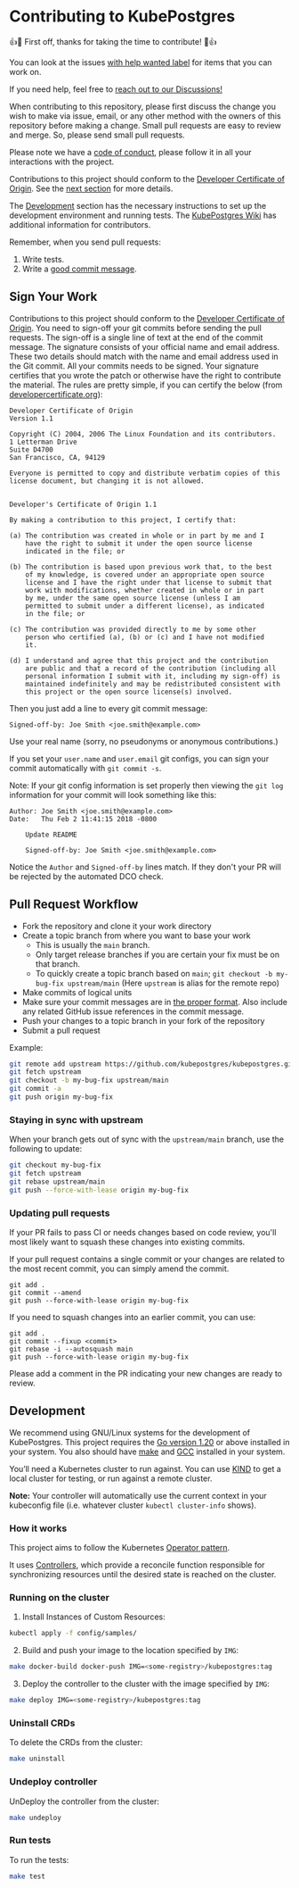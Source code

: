 # Contributing to KubePostgres

:+1::tada: First off, thanks for taking the time to contribute!
:tada::+1:

You can look at the issues [with help wanted label][help-wanted] for items that
you can work on.

If you need help, feel free to [reach out to our Discussions!][discussions]

When contributing to this repository, please first discuss the change you wish
to make via issue, email, or any other method with the owners of this repository
before making a change.  Small pull requests are easy to review and merge.  So,
please send small pull requests.

Please note we have a [code of conduct][conduct], please follow it in all your
interactions with the project.

Contributions to this project should conform to the [Developer Certificate of
Origin][dco].  See the [next section](#sign-your-work) for more details.

The [Development](#development) section has the necessary instructions to set up
the development environment and running tests.  The [KubePostgres Wiki][wiki] has
additional information for contributors.

Remember, when you send pull requests:

1. Write tests.
2. Write a [good commit message][commit-message].

## Sign Your Work

Contributions to this project should conform to the [Developer Certificate of
Origin][dco].  You need to sign-off your git commits before sending the pull
requests.  The sign-off is a single line of text at the end of the commit
message.  The signature consists of your official name and email address.  These
two details should match with the name and email address used in the Git commit.
All your commits needs to be signed.  Your signature certifies that you wrote
the patch or otherwise have the right to contribute the material.  The rules are
pretty simple, if you can certify the below (from
[developercertificate.org][dco]):

```
Developer Certificate of Origin
Version 1.1

Copyright (C) 2004, 2006 The Linux Foundation and its contributors.
1 Letterman Drive
Suite D4700
San Francisco, CA, 94129

Everyone is permitted to copy and distribute verbatim copies of this
license document, but changing it is not allowed.


Developer's Certificate of Origin 1.1

By making a contribution to this project, I certify that:

(a) The contribution was created in whole or in part by me and I
    have the right to submit it under the open source license
    indicated in the file; or

(b) The contribution is based upon previous work that, to the best
    of my knowledge, is covered under an appropriate open source
    license and I have the right under that license to submit that
    work with modifications, whether created in whole or in part
    by me, under the same open source license (unless I am
    permitted to submit under a different license), as indicated
    in the file; or

(c) The contribution was provided directly to me by some other
    person who certified (a), (b) or (c) and I have not modified
    it.

(d) I understand and agree that this project and the contribution
    are public and that a record of the contribution (including all
    personal information I submit with it, including my sign-off) is
    maintained indefinitely and may be redistributed consistent with
    this project or the open source license(s) involved.
```

Then you just add a line to every git commit message:

    Signed-off-by: Joe Smith <joe.smith@example.com>

Use your real name (sorry, no pseudonyms or anonymous contributions.)

If you set your `user.name` and `user.email` git configs, you can sign your
commit automatically with `git commit -s`.

Note: If your git config information is set properly then viewing the `git log`
information for your commit will look something like this:

```
Author: Joe Smith <joe.smith@example.com>
Date:   Thu Feb 2 11:41:15 2018 -0800

    Update README

    Signed-off-by: Joe Smith <joe.smith@example.com>
```

Notice the `Author` and `Signed-off-by` lines match. If they don't
your PR will be rejected by the automated DCO check.

## Pull Request Workflow

- Fork the repository and clone it your work directory
- Create a topic branch from where you want to base your work
  - This is usually the `main` branch.
  - Only target release branches if you are certain your fix must be on that
    branch.
  - To quickly create a topic branch based on `main`; ``git checkout -b
    my-bug-fix upstream/main`` (Here `upstream` is alias for the remote repo)
- Make commits of logical units
- Make sure your commit messages are in [the proper format][commit-message].
  Also include any related GitHub issue references in the commit message.
- Push your changes to a topic branch in your fork of the repository
- Submit a pull request

Example:

```sh
git remote add upstream https://github.com/kubepostgres/kubepostgres.git
git fetch upstream
git checkout -b my-bug-fix upstream/main
git commit -a
git push origin my-bug-fix
```

### Staying in sync with upstream

When your branch gets out of sync with the `upstream/main` branch, use the
following to update:

``` sh
git checkout my-bug-fix
git fetch upstream
git rebase upstream/main
git push --force-with-lease origin my-bug-fix
```

### Updating pull requests

If your PR fails to pass CI or needs changes based on code review, you'll most
likely want to squash these changes into existing commits.

If your pull request contains a single commit or your changes are related to the
most recent commit, you can simply amend the commit.

```
git add .
git commit --amend
git push --force-with-lease origin my-bug-fix
```

If you need to squash changes into an earlier commit, you can use:

```
git add .
git commit --fixup <commit>
git rebase -i --autosquash main
git push --force-with-lease origin my-bug-fix
```

Please add a comment in the PR indicating your new changes are ready to review.

## Development

We recommend using GNU/Linux systems for the development of KubePostgres. This
project requires the [Go version 1.20][go] or above installed in your
system. You also should have [make][make] and [GCC][gcc] installed in your
system.

You’ll need a Kubernetes cluster to run against. You can use [KIND][kind] to get
a local cluster for testing, or run against a remote cluster.

**Note:** Your controller will automatically use the current context in your
kubeconfig file (i.e. whatever cluster `kubectl cluster-info` shows).

### How it works

This project aims to follow the Kubernetes [Operator
pattern][operator-pattern].

It uses [Controllers][controllers],
which provide a reconcile function responsible for synchronizing resources until
the desired state is reached on the cluster.

### Running on the cluster

1. Install Instances of Custom Resources:

```sh
kubectl apply -f config/samples/
```

2. Build and push your image to the location specified by `IMG`:

```sh
make docker-build docker-push IMG=<some-registry>/kubepostgres:tag
```

3. Deploy the controller to the cluster with the image specified by `IMG`:

```sh
make deploy IMG=<some-registry>/kubepostgres:tag
```

### Uninstall CRDs

To delete the CRDs from the cluster:

```sh
make uninstall
```

### Undeploy controller

UnDeploy the controller from the cluster:

```sh
make undeploy
```

### Run tests

To run the tests:

```sh
make test
```

[help-wanted]: https://github.com/kubepostgres/kubepostgres/issues?q=is%3Aissue+is%3Aopen+label%3A%22help+wanted%22
[conduct]: https://github.com/kubepostgres/kubepostgres/blob/main/CODE_OF_CONDUCT.md
[wiki]: https://github.com/kubepostgres/kubepostgres/wiki
[dco]: http://developercertificate.org
[discussions]: https://github.com/kubepostgres/kubepostgres/discussions
[readme]: https://github.com/kubepostgres/kubepostgres/blob/main/README.md
[commit-message]: https://chris.beams.io/posts/git-commit/
[go]: https://go.dev
[make]: https://en.wikipedia.org/wiki/Make_(software)
[gcc]: https://gcc.gnu.org
[kind]: https://sigs.k8s.io/kind
[operator-pattern]: https://kubernetes.io/docs/concepts/extend-kubernetes/operator/
[controllers]: https://kubernetes.io/docs/concepts/architecture/controller/
